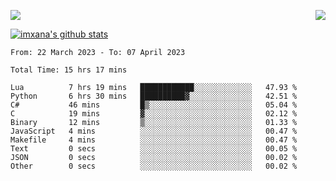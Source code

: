 <p>
  <a href="https://count.getloli.com/"><img src="https://count.getloli.com/get/@xana.readme?theme=moebooru-h"></a>
  <img src="https://weather-icon.journeyad.repl.co/@hangzhou?v=1" align="right">
</p>


<a href="https://github.com/imxana"><img align="center" src="https://github-readme-stats.vercel.app/api?username=imxana&show_icons=true&include_all_commits=true&hide_border=tru&custom_title=imxana%27s%20Github%20Stats" alt="imxana's github stats" /></a> 

<!--START_SECTION:waka-->

```text
From: 22 March 2023 - To: 07 April 2023

Total Time: 15 hrs 17 mins

Lua          7 hrs 19 mins   ████████████░░░░░░░░░░░░░   47.93 %
Python       6 hrs 30 mins   ██████████▓░░░░░░░░░░░░░░   42.51 %
C#           46 mins         █▒░░░░░░░░░░░░░░░░░░░░░░░   05.04 %
C            19 mins         ▓░░░░░░░░░░░░░░░░░░░░░░░░   02.12 %
Binary       12 mins         ▒░░░░░░░░░░░░░░░░░░░░░░░░   01.33 %
JavaScript   4 mins          ░░░░░░░░░░░░░░░░░░░░░░░░░   00.47 %
Makefile     4 mins          ░░░░░░░░░░░░░░░░░░░░░░░░░   00.47 %
Text         0 secs          ░░░░░░░░░░░░░░░░░░░░░░░░░   00.05 %
JSON         0 secs          ░░░░░░░░░░░░░░░░░░░░░░░░░   00.02 %
Other        0 secs          ░░░░░░░░░░░░░░░░░░░░░░░░░   00.02 %
```

<!--END_SECTION:waka-->
